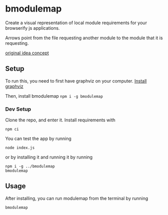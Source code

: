 # bmodulemap
Create a visual representation of local module requirements for your browserify js applications.

Arrows point from the file requesting another module to the module that it is requesting.

[original idea concept](https://ideaspot.org/idea/61d1dcb050aa18fdcb755000)

## Setup
To run this, you need to first have graphviz on your computer. [Install graphviz](http://www.graphviz.org/download/)

Then, install bmodulemap
`npm i -g bmodulemap`

### Dev Setup
Clone the repo, and enter it. Install requirements with
```
npm ci
```
You can test the app by running
```
node index.js
```
or by installing it and running it by running
```
npm i -g ../bmodulemap
bmodulemap
```

## Usage

After installing, you can run modulemap from the terminal by running
```
bmodulemap
```
